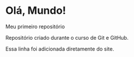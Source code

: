 # Olá, Mundo!
 Meu primeiro repositório

 Repositório criado durante o curso de Git e GitHub.

Essa linha foi adicionada diretamente do site.
